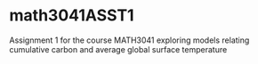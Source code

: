 # math3041ASST1
Assignment 1 for the course MATH3041 exploring models relating cumulative carbon and average global surface temperature
